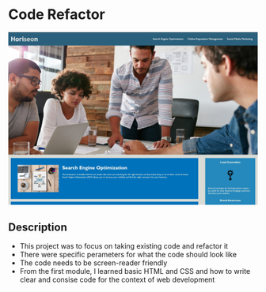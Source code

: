 # Code Refactor

![Horiseon webpage](assets/images/horiseon.jpg)

## Description

- This project was to focus on taking existing code and refactor it
- There were specific perameters for what the code should look like
- The code needs to be screen-reader friendly
- From the first module, I learned basic HTML and CSS and how to write clear and consise code for the context of web development
